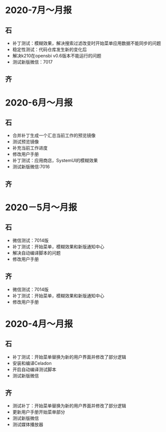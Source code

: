 # 2020-7月～月报

## 石

- 补丁测试：模糊效果，解决搜索过滤改变时开始菜单应用数据不能同步的问题
- 稳定性测试：代码仓库发生新的变化后
- 解决k210在opensbi v0.6版本不能运行的问题
- 测试新版微信：7017

## 齐

# 2020-6月～月报

## 石

- 合并补丁生成一个汇总当前工作的预览镜像
- 测试预览镜像
- 补充当前工作进度
- 修改用户手册
- 补丁测试：应用商店，SystemUI的模糊效果
- 测试新版微信:7016

## 齐

# 2020－5月～月报

## 石

- 微信测试：7014版
- 补丁测试：开始菜单，模糊效果和新版通知中心
- 解决自动编译脚本的问题
- 修改用户手册

## 齐
- 微信测试：7014版
- 补丁测试：开始菜单，模糊效果和新版通知中心
- 修改用户手册


# 2020-4月～月报

## 石

- 补丁测试：开始菜单替换为新的用户界面并修改了部分逻辑
- 安装和编译Celadon
- 开启自动编译测试脚本
- 测试新版微信

## 齐
- 测试补丁：开始菜单替换为新的用户界面并修改了部分逻辑
- 更新用户手册开始菜单部分
- 测试新版微信
- 测试媒体播放器
